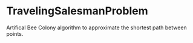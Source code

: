 # TravelingSalesmanProblem
Artifical Bee Colony algorithm to approximate the shortest path between points.
